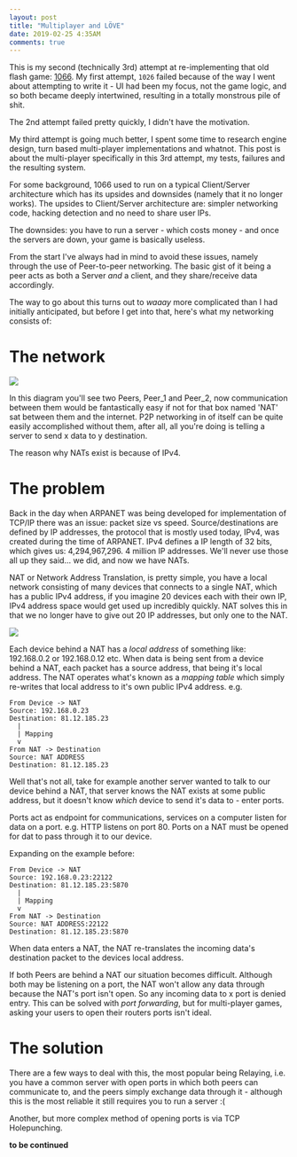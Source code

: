 ```yaml
---
layout: post
title: "Multiplayer and LÖVE"
date: 2019-02-25 4:35AM
comments: true
---
```


This is my second (technically 3rd) attempt at re-implementing that old flash game: [1066](https://www.kongregate.com/games/channelfour/1066). My first attempt, `1026` failed because of the way I went about attempting to write it - UI had been my focus, not the game logic, and so both became deeply intertwined, resulting in a totally monstrous pile of shit.

The 2nd attempt failed pretty quickly, I didn't have the motivation.

My third attempt is going much better, I spent some time to research engine design, turn based multi-player implementations and whatnot.
This post is about the multi-player specifically in this 3rd attempt, my tests, failures and the resulting system.

For some background, 1066 used to run on a typical Client/Server architecture which has its upsides and downsides (namely that it no longer works). The upsides to Client/Server architecture are: simpler networking code, hacking detection and no need to share user IPs.

The downsides: you have to run a server - which costs money - and once the servers are down, your game is basically useless.

From the start I've always had in mind to avoid these issues, namely through the use of Peer-to-peer networking. The basic gist of it being a peer acts as both a Server _and_ a client, and they share/receive data accordingly.

The way to go about this turns out to _waaay_ more complicated than I had initially anticipated, but before I get into that, here's what my networking consists of:

# The network

![](https://ftp.cass.si/=IDNxYDO5k.png)

In this diagram you'll see two Peers, Peer_1 and Peer_2, now communication between them would be fantastically easy if not for that box named 'NAT' sat between them and the internet. P2P networking in of itself can be quite easily accomplished without them, after all, all you're doing is telling a server to send x data to y destination.

The reason why NATs exist is because of IPv4.

# The problem

Back in the day when ARPANET was being developed for implementation of TCP/IP there was an issue: packet size vs speed. Source/destinations are defined by IP addresses, the protocol that is mostly used today, IPv4, was created during the time of ARPANET.  IPv4 defines a IP length of 32 bits, which gives us: 4,294,967,296. 4 million IP addresses. We'll never use those all up they said... we did, and now we have NATs.

NAT or Network Address Translation, is pretty simple, you have a local network consisting of many devices that connects to a single NAT, which has a public IPv4 address, if you imagine 20 devices each with their own IP, IPv4 address space would get used up incredibly quickly. NAT solves this in that we no longer have to give out 20 IP addresses, but only one to the NAT.

![](https://ftp.cass.si/=UDM5gzM5k.jpeg)

Each device behind a NAT has a _local address_ of something like: 192.168.0.2 or 192.168.0.12 etc. When data is being sent from a device behind a NAT, each packet has a source address, that being it's local address. The NAT operates what's known as a _mapping table_ which simply re-writes that local address to it's own public IPv4 address. e.g.


<!--<img src="https://ftp.cass.si/=UjN3kjMwA.png" width="50%">-->

```
From Device -> NAT
Source: 192.168.0.23
Destination: 81.12.185.23
  |
  | Mapping
  v
From NAT -> Destination
Source: NAT ADDRESS
Destination: 81.12.185.23
```


Well that's not all, take for example another server wanted to talk to our device behind a NAT, that server knows the NAT exists at some public address, but it doesn't know _which_ device to send it's data to - enter ports.

Ports act as endpoint for communications, services on a computer listen for data on a port. e.g. HTTP listens on port 80. Ports on a NAT must be opened for dat to pass through it to our device.

Expanding on the example before:

```
From Device -> NAT
Source: 192.168.0.23:22122
Destination: 81.12.185.23:5870
  |
  | Mapping
  v
From NAT -> Destination
Source: NAT ADDRESS:22122
Destination: 81.12.185.23:5870
```

When data enters a NAT, the NAT re-translates the incoming data's destination packet to the devices local address.

If both Peers are behind a NAT our situation becomes difficult. Although both may be listening on a port, the NAT won't allow any data through because the NAT's port isn't open. So any incoming data to x port is denied entry. This can be solved with _port forwarding_, but for multi-player games, asking your users to open their routers ports isn't ideal.

# The solution

There are a few ways to deal with this, the most popular being Relaying, i.e. you have a common server with open ports in which both peers can communicate to, and the peers simply exchange data through it - although this is the most reliable it still requires you to run a server :(

Another, but more complex method of opening ports is via TCP Holepunching.



__to be continued__


